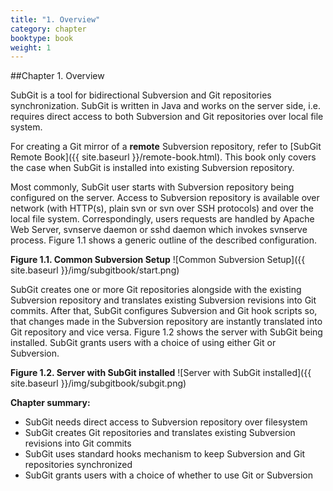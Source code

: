 ```yaml
---
title: "1. Overview"
category: chapter
booktype: book
weight: 1
---
```

##Chapter 1. Overview

SubGit is a tool for bidirectional Subversion and Git repositories synchronization. SubGit is written in Java and works on the server side, i.e. requires direct access to both Subversion and Git repositories over local file system.

For creating a Git mirror of a **remote** Subversion repository, refer to [SubGit Remote Book]({{ site.baseurl }}/remote-book.html). This book only covers the case when SubGit is installed into existing Subversion repository.

Most commonly, SubGit user starts with Subversion repository being configured on the server. Access to Subversion repository is available over network (with HTTP(s), plain svn or svn over SSH protocols) and over the local file system. Correspondingly, users requests are handled by Apache Web Server, svnserve daemon or sshd daemon which invokes svnserve process. Figure 1.1 shows a generic outline of the described configuration.

**Figure 1.1. Common Subversion Setup**
![Common Subversion Setup]({{ site.baseurl }}/img/subgitbook/start.png)

SubGit creates one or more Git repositories alongside with the existing Subversion repository and translates existing Subversion revisions into Git commits. After that, SubGit configures Subversion and Git hook scripts so, that changes made in the Subversion repository are instantly translated into Git repository and vice versa. Figure 1.2 shows the server with SubGit being installed. SubGit grants users with a choice of using either Git or Subversion.

**Figure 1.2. Server with SubGit installed**
![Server with SubGit installed]({{ site.baseurl }}/img/subgitbook/subgit.png)

**Chapter summary:**

+ SubGit needs direct access to Subversion repository over filesystem
+ SubGit creates Git repositories and translates existing Subversion revisions into Git commits
+ SubGit uses standard hooks mechanism to keep Subversion and Git repositories synchronized
+ SubGit grants users with a choice of whether to use Git or Subversion

[](#up)